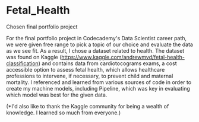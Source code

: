 # Fetal_Health
Chosen final portfolio project 

For the final portfolio project in Codecademy's Data Scientist career path, we were given free range to pick a topic of our choice and evaluate the data as we see fit. As a result, I chose a dataset related to health. The dataset was found on Kaggle (https://www.kaggle.com/andrewmvd/fetal-health-classification) and contains data from cardiotocograms exams, a cost accessible option to assess fetal health, which allows healthcare professions to intervene, if necessary, to prevent child and maternal mortality. I referenced and learned from various sources of code in order to create my machine models, including Pipeline, which was key in evaluating which model was best for the given data. 



(*I'd also like to thank the Kaggle community for being a wealth of knowledge. I learned so much from everyone.) 
